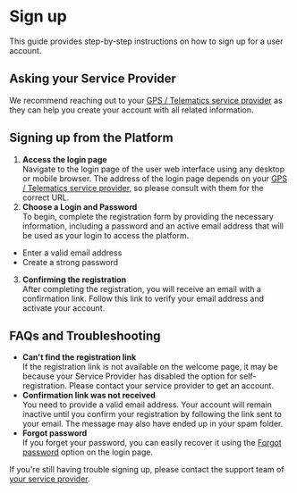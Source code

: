 # Sign up

This guide provides step-by-step instructions on how to sign up for a user account.

## Asking your Service Provider

We recommend reaching out to your [GPS / Telematics service provider](about-service-providers.md) as they can help you create your account with all related information.

## Signing up from the Platform

1. **Access the login page**\
   Navigate to the login page of the user web interface using any desktop or mobile browser. The address of the login page depends on your [GPS / Telematics service provider](about-service-providers.md), so please consult with them for the correct URL.
2. **Choose a Login and Password**\
   To begin, complete the registration form by providing the necessary information, including a password and an active email address that will be used as your login to access the platform.

* Enter a valid email address
* Create a strong password

3. **Confirming the registration**\
   After completing the registration, you will receive an email with a confirmation link. Follow this link to verify your email address and activate your account.

## FAQs and Troubleshooting

* **Can't find the registration link**\
  If the registration link is not available on the welcome page, it may be because your Service Provider has disabled the option for self-registration. Please contact your service provider to get an account.
* **Confirmation link was not received**\
  You need to provide a valid email address. Your account will remain inactive until you confirm your registration by following the link sent to your email. The message may also have ended up in your spam folder.
* **Forgot password**\
  If you forget your password, you can easily recover it using the [Forgot password](../account/password-recovery.md) option on the login page.

If you're still having trouble signing up, please contact the support team of [your service provider](about-service-providers.md).
